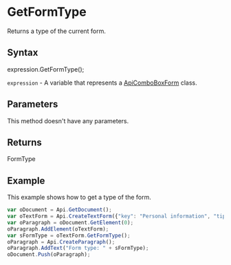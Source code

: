 # GetFormType

Returns a type of the current form.

## Syntax

expression.GetFormType();

`expression` - A variable that represents a [ApiComboBoxForm](../ApiComboBoxForm.md) class.

## Parameters

This method doesn't have any parameters.

## Returns

FormType

## Example

This example shows how to get a type of the form.

```javascript
var oDocument = Api.GetDocument();
var oTextForm = Api.CreateTextForm({"key": "Personal information", "tip": "Enter your first name", "required": true, "placeholder": "First name", "comb": true, "maxCharacters": 10, "cellWidth": 3, "multiLine": false, "autoFit": false});
var oParagraph = oDocument.GetElement(0);
oParagraph.AddElement(oTextForm);
var sFormType = oTextForm.GetFormType();
oParagraph = Api.CreateParagraph();
oParagraph.AddText("Form type: " + sFormType);
oDocument.Push(oParagraph);
```
